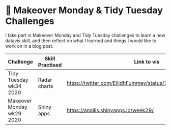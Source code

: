 # 🎨 Makeover Monday & Tidy Tuesday Challenges

I take part in Makeover Monday and Tidy Tuesday challenges to learn a new datavis skill, and then reflect on what I learned and things I would like to work on in a blog post.

|  Challenge  |  Skill Practised  |  Link to vis  | Link to blog post |
|----|----|----|----|
| Tidy Tuesday wk34 2020 | Radar charts | https://twitter.com/EilidhFummey/status/1296144904758808576 | http://eilidhfummey.me/makeover-monday-religion-and-acceptance-of-homosexuality/
| Makeover Monday wk29 2020 | Shiny apps | https://anailis.shinyapps.io/week29/ | 
